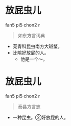 # 放屁虫儿
fan5 pi5 chon2 r
> 如东方言词典
- 芫青科昆虫南方大斑蝥。
- 比喻好放屁的人。
  - 他是一个～。

# 放屁虫儿
fan5 pi5 chon2 r
> 泰县方言志
- 一种昆虫。②好放屁的人。

